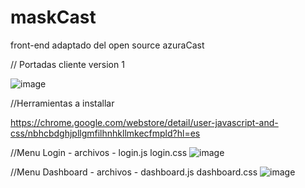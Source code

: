 # maskCast
front-end adaptado del open source azuraCast
<!-- Front -->
// Portadas cliente version 1

![image](https://user-images.githubusercontent.com/97848707/151695499-1cd74615-6785-4334-a162-0a206710b46c.png)


//Herramientas a installar

https://chrome.google.com/webstore/detail/user-javascript-and-css/nbhcbdghjpllgmfilhnhkllmkecfmpld?hl=es


<!-- MENU LOGIN -->
//Menu Login     - archivos - login.js login.css
![image](https://user-images.githubusercontent.com/97848707/151695362-70215887-98a5-4978-87ca-84586b71f99f.png)

<!-- MENU DASHBOARD -->
//Menu Dashboard   - archivos - dashboard.js dashboard.css
![image](https://user-images.githubusercontent.com/97848707/151695384-dc10e418-e22b-402d-9e1e-23cd685e0083.png)

